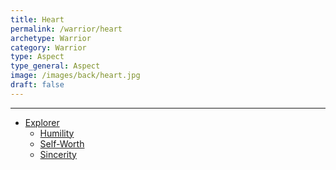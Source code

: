 ```yaml
---
title: Heart
permalink: /warrior/heart
archetype: Warrior
category: Warrior
type: Aspect
type_general: Aspect
image: /images/back/heart.jpg
draft: false
---
```


---
- [Explorer](/warrior/heart/explorer)
  - [Humility](/warrior/heart/explorer/humility)
  - [Self-Worth](/warrior/heart/explorer/self-worth)
  - [Sincerity](/warrior/heart/explorer/sincerity)
